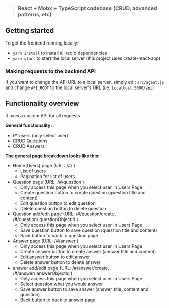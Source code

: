 > ### React + Mobx + TypeScript codebase (CRUD, advanced patterns, etc)

## Getting started

To get the frontend running locally:

- `yarn install` to install all req'd dependencies
- `yarn start` to start the local server (this project uses create-react-app)


### Making requests to the backend API

If you want to change the API URL to a local server, simply edit `src/agent.js` and change `API_ROOT` to the local server's URL (i.e. `localhost:5000/api`)


## Functionality overview

It uses a custom API for all requests.

**General functionality:**

- *R** users (only select user)
- CRUD Questions
- CRUD Answers

**The general page breakdown looks like this:**

- Home(Users) page (URL: /#/ )
    - List of users
    - Pagination for list of users
- Question page (URL: /#/question )
    - Only access this page when you select user in Users Page
    - Create question button to create question (question title and content)
    - Edit question button to edit question
    - Delete question button to delete question
- Question add/edit page (URL: /#/question/create, /#/question/:questionObjectId )
    - Only access this page when you select user in Users Page
    - Save question button to save question (question title and content)
    - Back button to back to question page
- Answer page (URL: /#/answer )
    - Only access this page when you select user in Users Page
    - Create answer button to create answer (answer title and content)
    - Edit answer button to edit answer
    - Delete answer button to delete answer
- answer add/edit page (URL: /#/answer/create, /#/answer/:answerObjectId )
    - Only access this page when you select user in Users Page
    - Select question what you would answer
    - Save answer button to save answer (answer title, content and question)
    - Back button to back to answer page
